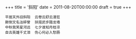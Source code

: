 +++
title = '斜阳'
date = 2011-08-20T00:00:00
draft = true
+++

```text
平居天外旧斜阳  云卷云舒云漫狂
颠倒文名沽碎誉  扶摇武步踏龙墙
中秋我笑星河远  七夕谁知月桂凉
自古英雄千丈泪  伤心何必入愁肠
```
